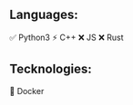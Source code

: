 ## Languages:
✅ Python3
⚡ C++
❌ JS
❌ Rust

## Tecknologies:
🐳 Docker

<!--
**9strebok/9strebok** is a ✨ _special_ ✨ repository because its `README.md` (this file) appears on your GitHub profile.

✅⚡❌
